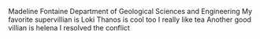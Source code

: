 Madeline Fontaine
Department of Geological Sciences and Engineering 
My favorite supervillian is Loki 
Thanos is cool too
I really like tea
Another good villian is helena
I resolved the conflict

